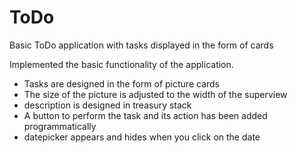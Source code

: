 #  ToDo
Basic ToDo application with tasks displayed in the form of cards

Implemented the basic functionality of the application.

- Tasks are designed in the form of picture cards
- The size of the picture is adjusted to the width of the superview
- description is designed in treasury stack
- A button to perform the task and its action has been added programmatically
- datepicker appears and hides when you click on the date
